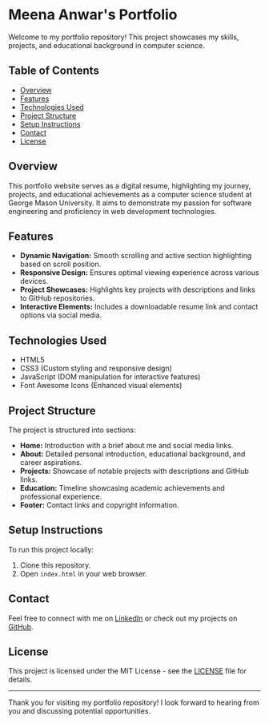 # Meena Anwar's Portfolio

Welcome to my portfolio repository! This project showcases my skills, projects, and educational background in computer science.

## Table of Contents

- [Overview](#overview)
- [Features](#features)
- [Technologies Used](#technologies-used)
- [Project Structure](#project-structure)
- [Setup Instructions](#setup-instructions)
- [Contact](#contact)
- [License](#license)

## Overview

This portfolio website serves as a digital resume, highlighting my journey, projects, and educational achievements as a computer science student at George Mason University. It aims to demonstrate my passion for software engineering and proficiency in web development technologies.

## Features

- **Dynamic Navigation:** Smooth scrolling and active section highlighting based on scroll position.
- **Responsive Design:** Ensures optimal viewing experience across various devices.
- **Project Showcases:** Highlights key projects with descriptions and links to GitHub repositories.
- **Interactive Elements:** Includes a downloadable resume link and contact options via social media.

## Technologies Used

- HTML5
- CSS3 (Custom styling and responsive design)
- JavaScript (DOM manipulation for interactive features)
- Font Awesome Icons (Enhanced visual elements)

## Project Structure

The project is structured into sections:
- **Home:** Introduction with a brief about me and social media links.
- **About:** Detailed personal introduction, educational background, and career aspirations.
- **Projects:** Showcase of notable projects with descriptions and GitHub links.
- **Education:** Timeline showcasing academic achievements and professional experience.
- **Footer:** Contact links and copyright information.

## Setup Instructions

To run this project locally:
1. Clone this repository.
2. Open `index.html` in your web browser.

## Contact

Feel free to connect with me on [LinkedIn](https://www.linkedin.com/in/meena00/) or check out my projects on [GitHub](https://github.com/Meena00).

## License

This project is licensed under the MIT License - see the [LICENSE](LICENSE) file for details.

---

Thank you for visiting my portfolio repository! I look forward to hearing from you and discussing potential opportunities.
